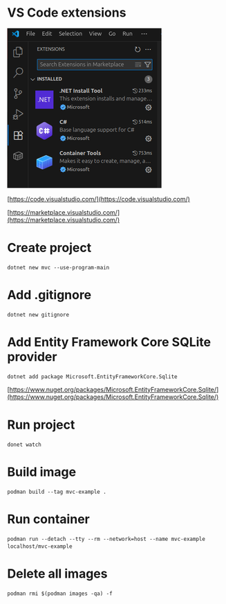 # VS Code extensions
![](.github/vscode1.png "")

[https://code.visualstudio.com/](https://code.visualstudio.com/)

[https://marketplace.visualstudio.com/](https://marketplace.visualstudio.com/)

# Create project
`dotnet new mvc --use-program-main`

# Add .gitignore
`dotnet new gitignore`

# Add Entity Framework Core SQLite provider
`dotnet add package Microsoft.EntityFrameworkCore.Sqlite`

[https://www.nuget.org/packages/Microsoft.EntityFrameworkCore.Sqlite/](https://www.nuget.org/packages/Microsoft.EntityFrameworkCore.Sqlite/)

# Run project
`donet watch`

# Build image
`podman build --tag mvc-example .`

# Run container
`podman run --detach --tty --rm --network=host --name mvc-example localhost/mvc-example`

# Delete all images
`podman rmi $(podman images -qa) -f`
